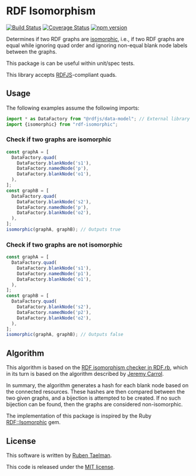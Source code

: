# RDF Isomorphism

[![Build Status](https://travis-ci.org/rubensworks/rdf-isomorphic.js.svg?branch=master)](https://travis-ci.org/rubensworks/rdf-isomorphic.js)
[![Coverage Status](https://coveralls.io/repos/github/rubensworks/rdf-isomorphic.js/badge.svg?branch=master)](https://coveralls.io/github/rubensworks/rdf-isomorphic.js?branch=master)
[![npm version](https://badge.fury.io/js/rdf-isomorphic.svg)](https://www.npmjs.com/package/rdf-isomorphic)

Determines if two RDF graphs are [isomorphic](https://www.w3.org/TR/rdf11-concepts/#graph-isomorphism),
i.e., if two RDF graphs are equal while ignoring quad order
and ignoring non-equal blank node labels between the graphs.

This package is can be useful within unit/spec tests.

This library accepts [RDFJS](http://rdf.js.org/)-compliant quads.

## Usage

The following examples assume the following imports:

```javascript
import * as DataFactory from "@rdfjs/data-model"; // External library
import {isomorphic} from "rdf-isomorphic";
```

### Check if two graphs are isomorphic

```javascript
const graphA = [
  DataFactory.quad(
    DataFactory.blankNode('s1'),
    DataFactory.namedNode('p'),
    DataFactory.blankNode('o1'),
  ),
];
const graphB = [
  DataFactory.quad(
    DataFactory.blankNode('s2'),
    DataFactory.namedNode('p'),
    DataFactory.blankNode('o2'),
  ),
];
isomorphic(graphA, graphB); // Outputs true
```

### Check if two graphs are **not** isomorphic

```javascript
const graphA = [
  DataFactory.quad(
    DataFactory.blankNode('s1'),
    DataFactory.namedNode('p1'),
    DataFactory.blankNode('o1'),
  ),
];
const graphB = [
  DataFactory.quad(
    DataFactory.blankNode('s2'),
    DataFactory.namedNode('p2'),
    DataFactory.blankNode('o2'),
  ),
];
isomorphic(graphA, graphB); // Outputs false
```

## Algorithm

This algorithm is based on the [RDF isomorphism checker in RDF.rb](http://blog.datagraph.org/2010/03/rdf-isomorphism),
which in its turn is based on the algorithm described by [Jeremy Carrol](http://www.hpl.hp.com/techreports/2001/HPL-2001-293.pdf).

In summary, the algorithm generates a hash for each blank node based on the connected resources.
These hashes are then compared between the two given graphs, and a bijection is attempted to be created.
If no such bijection can be found, then the graphs are considered non-isomorphic.

The implementation of this package is inspired by the Ruby [RDF::Isomorphic](https://github.com/ruby-rdf/rdf-Isomorphic) gem.

## License
This software is written by [Ruben Taelman](http://rubensworks.net/).

This code is released under the [MIT license](http://opensource.org/licenses/MIT).
